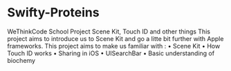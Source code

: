 # Swifty-Proteins
WeThinkCode School Project
Scene Kit, Touch ID and other things
This project aims to introduce us to Scene Kit and go a litte bit further
with Apple frameworks.
This project aims to make us familiar with :
• Scene Kit
• How Touch ID works
• Sharing in iOS
• UISearchBar
• Basic understanding of biochemy
